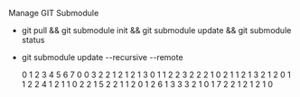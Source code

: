 Manage GIT Submodule  
- git pull && git submodule init && git submodule update && git submodule status
- git submodule update --recursive --remote

  0 1 2 3 4 5 6 7
0 0 3 2 2 1 2 1 2
1 3 0 1 1 2 2 3 2
2 2 1 0 2 1 1 2 1
3 2 1 2 0 1 1 2 2
4 1 2 1 1 0 2 2 1
5 2 2 1 1 2 0 1 2
6 1 3 3 3 2 1 0 1
7 2 2 1 2 1 2 1 0